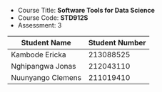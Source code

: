 
- Course Title: **Software Tools for Data Science**
- Course Code: **STD912S**
- Assessment: 3

| Student Name | Student Number |
|-------------|------------|
| Kambode Ericka | 213088525 |
| Nghipangwa Jonas | 212043110 |
| Nuunyango Clemens | 211019410 |

